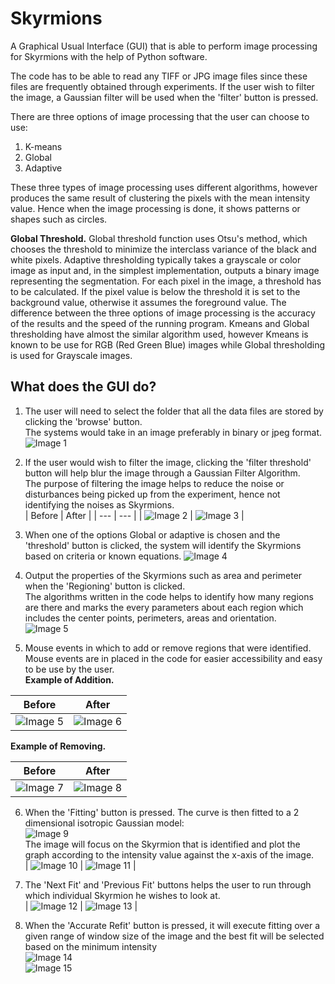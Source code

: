 # Skyrmions
A Graphical Usual Interface (GUI) that is able to perform image processing for Skyrmions with the help of Python software.

The code has to be able to read any TIFF or JPG image files since these files are frequently obtained through experiments. If the user wish to filter the image, a Gaussian filter will be used when the 'filter' button is pressed. 

There are three options of image processing that the user can choose to use: 
1. K-means
2. Global
3. Adaptive

These three types of image processing uses different algorithms, however produces the same result of clustering the pixels with the mean intensity value. Hence when the image processing is done, it shows patterns or shapes such as circles.

**Global Threshold.**
Global threshold function uses Otsu's method, which chooses the threshold to minimize the interclass variance of the black and white pixels. Adaptive thresholding typically takes a grayscale or color image as input and, in the simplest implementation, outputs a binary image representing the segmentation. For each pixel in the image, a threshold has to be calculated. If the pixel value is below the threshold it is set to the background value, otherwise it assumes the foreground value. The difference between the three options of image processing is the accuracy of the results and the speed of the running program. Kmeans and Global thresholding have almost the similar algorithm used, however Kmeans is known to be use for RGB (Red Green Blue) images while Global thresholding is used for Grayscale images.
 
## What does the GUI do? ##
1. The user will need to select the folder that all the data files are stored by clicking the 'browse' button.  
The systems would take in an image  preferably in binary or jpeg format.  
![Image 1](Images/Picture1.jpg)

2. If the user would wish to filter the image, clicking the 'filter threshold' button will help blur the image through a Gaussian Filter Algorithm.  
The purpose of filtering the image helps to reduce the noise or disturbances being picked up from the experiment, hence not identifying the noises as Skyrmions.  
| Before        | After         |
| --- | --- |
| ![Image 2](Images/Picture2.jpg) | ![Image 3](Images/Picture3.jpg) |  

3. When one of the options Global or adaptive is chosen and the 'threshold' button is clicked, the system will identify the Skyrmions based on criteria or known equations.
![Image 4](Images/Picture4.jpg)

4. Output the properties of the Skyrmions such as area and perimeter when the 'Regioning' button is clicked.  
The algorithms written in the code helps to identify how many regions are there and marks the every parameters about each region which includes the center points, perimeters, areas and orientation.  
![Image 5](Images/Picture5.jpg)

5. Mouse events in which to add or remove regions that were identified.  
Mouse events are in placed in the code for easier accessibility and easy to be use by the user.  
**Example of Addition.**  

| Before        | After         |
| --- | --- |
| ![Image 5](Images/Picture5.jpg) | ![Image 6](Images/Picture7.jpg) |  

**Example of Removing.**  

| Before        | After         |
| --- | --- |
| ![Image 7](Images/Picture5.jpg) | ![Image 8](Images/Picture6.jpg) |

6. When the 'Fitting' button is pressed. The curve is then fitted to a 2 dimensional isotropic Gaussian model:  
![Image 9](Images/Formula1.JPG)  
The image will focus on the Skyrmion that is identified and plot the graph according to the intensity value against the x-axis of the image.  
| ![Image 10](Images/Picture8.jpg) | ![Image 11](Images/Picture9.jpg) |

7. The 'Next Fit' and 'Previous Fit' buttons helps the user to run through which individual Skyrmion he wishes to look at.  
| ![Image 12](Images/Picture10.jpg) | ![Image 13](Images/Picture11.jpg) |

8. When the 'Accurate Refit' button is pressed, it will execute fitting over a given range of window size of the image and the best fit will be selected based on the minimum intensity  
![Image 14](Images/Formula2.JPG)  
![Image 15](Images/Picture12.jpg)  
